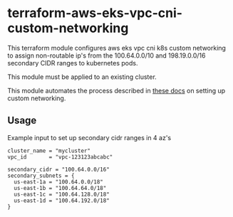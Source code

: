 # terraform-aws-eks-vpc-cni-custom-networking
This terraform module configures aws eks vpc cni k8s custom networking to assign non-routable ip's from the 100.64.0.0/10 and 198.19.0.0/16 secondary CIDR ranges to kubernetes pods.

This module must be applied to an existing cluster.

This module automates the process described in [these docs](https://docs.aws.amazon.com/eks/latest/userguide/cni-custom-network.html#custom-networking-configure-kubernetes) on setting up custom networking.

## Usage

Example input to set up secondary cidr ranges in 4 az's

```
cluster_name = "mycluster"
vpc_id       = "vpc-123123abcabc"

secondary_cidr = "100.64.0.0/16"
secondary_subnets = {
  us-east-1a = "100.64.0.0/18"
  us-east-1b = "100.64.64.0/18"
  us-east-1c = "100.64.128.0/18"
  us-east-1d = "100.64.192.0/18"
}
```